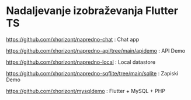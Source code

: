 # Nadaljevanje izobraževanja Flutter TS
https://github.com/xhorizont/napredno-chat : Chat app

https://github.com/xhorizont/napredno-api/tree/main/apidemo : API Demo

https://github.com/xhorizont/napredno-local : Local datastore

https://github.com/xhorizont/napredno-sqflite/tree/main/sqlite : Zapiski Demo

https://github.com/xhorizont/mysqldemo : Flutter + MySQL + PHP
